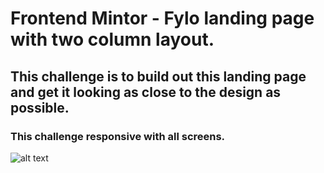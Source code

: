 # Frontend Mintor - Fylo landing page with two column layout.
## This challenge is to build out this landing page and get it looking as close to the design as possible.
### This challenge responsive with all screens.
![alt text](https://github.com/user-attachments/assets/ee1549b8-444f-4e56-ae72-ed7001397342)


